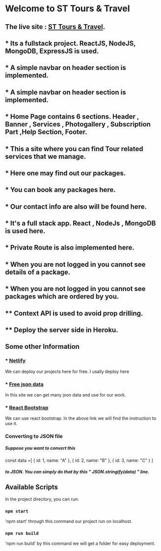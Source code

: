 # Welcome to ST Tours & Travel

## The live site : [ST Tours & Travel](https://st-tourism.web.app/).

## * Its a fullstack project. ReactJS, NodeJS, MongoDB, ExpressJS is used.
## * A simple navbar on header section is implemented.
## * A simple navbar on header section is implemented.
## * Home Page contains 6 sections. Header , Banner , Services , Photogallery , Subscription Part ,Help Section, Footer.
## * This a site where you can find Tour related services that we manage.
## * Here one may find out our packages.
## * You can book any packages here.
## * Our contact info are also will be found here.
## * It's a full stack app. React , NodeJs , MongoDB is used here.
## * Private Route is also implemented here.
## * When you are not logged in you cannot see details of a package. 
## * When you are not logged in you cannot see  packages which are ordered by you.  
## ** Context API is used to avoid prop drilling.

## ** Deploy the server side in Heroku.

## Some other Information

### * [Netlify](https://app.netlify.com/)
We can deploy our projects here for free. I usally deploy here

### * [Free json data](https://jsonplaceholder.typicode.com/)
In this site we can get many json data and use for our work.

### * [React Bootstrap](https://react-bootstrap.github.io/getting-started/introduction/)
We can use react bootstrap. In the above link we will find the instruction to use it.

### Converting to JSON file
##### Suppose you want to convert this
const data =[
    {
id: 1,
name: "A"
},
{
id: 2,
name: "B"
},
{
id: 3,
name: "C"
}
    ]
 ##### to JSON. You can simply do that by this " JSON.stringify(data) " line.  

## Available Scripts

In the project directory, you can run:

### `npm start`
'npm start' through this command our project run on localhost.
### `npm run build`
'npm run build' by this command we will get a folder for easy deployment.


